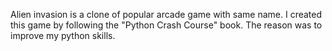 Alien invasion is a clone of popular arcade game with same name. I created this game by following the "Python Crash Course" book. The reason was to improve my python skills.
